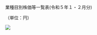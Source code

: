 業種目別株価等一覧表(令和５年１・２月分)

（単位：円）

![](https://www.nta.go.jp/tmp/4ad419b3-a3f1-4465-a218-f446089a86c7/images/4dae53991e0124fc76268bbf80c23d6cfc6db9a4cff0bc43ba2e233d219c3bb8.jpg)